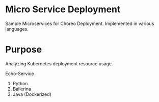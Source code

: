 # Micro Service Deployment

Sample Microservices for Choreo Deployment. Implemented in various languages.

# Purpose

Analyzing Kubernetes deployment resource usage.

Echo-Service

1. Python
2. Ballerina
3. Java (Dockerized)
